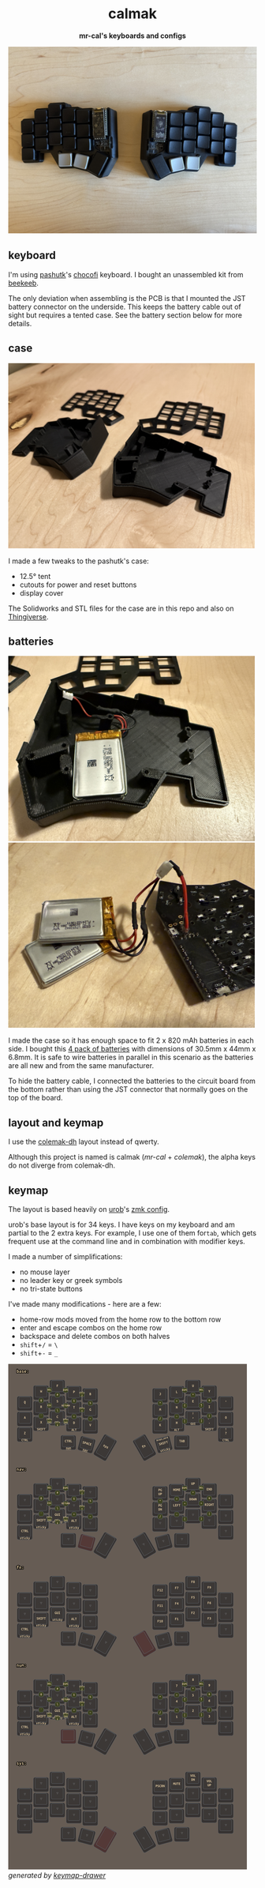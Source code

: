 <h1 style="text-align: center;">
  calmak
</h1>

<p style="text-align: center;"><b>mr-cal's keyboards and configs</b></p>


![](draw/chocofi-1.jpg)

## keyboard

I'm using [pashutk](https://github.com/pashutk)'s [chocofi](https://github.com/pashutk/chocofi) keyboard.
I bought an unassembled kit from [beekeeb](https://shop.beekeeb.com/product/chocofi-36-keys-kailh-low-profile-choc-v1-mechanical-ergonomic-hotswap-split-keyboard-diy-kit/).

The only deviation when assembling is the PCB is that I mounted the JST battery connector on the underside. This keeps the battery cable out of sight but requires a tented case. See the battery section below for more details.

## case

<img src="draw/chocofi-2.jpg" width="500">

I made a few tweaks to the pashutk's case:

* 12.5° tent
* cutouts for power and reset buttons
* display cover

The Solidworks and STL files for the case are in this repo and also on [Thingiverse](https://www.thingiverse.com/thing:6844514).

## batteries

<img src="draw/chocofi-3.jpg" width="500">

<img src="draw/chocofi-4.jpg" width="500">

I made the case so it has enough space to fit 2 x 820 mAh batteries in each side. 
I bought this [4 pack of batteries](https://www.amazon.com/dp/B08HJ53Q3C) with dimensions of 30.5mm x 44mm x 6.8mm. 
It is safe to wire batteries in parallel in this scenario as the batteries are all new and from the same manufacturer.

To hide the battery cable, I connected the batteries to the circuit board from the bottom rather than using the JST connector that normally goes on the top of the board.


## layout and keymap

I use the [colemak-dh](http://colemakmods.github.io/mod-dh/) layout instead of qwerty.

Although this project is named is calmak (*mr-cal* + *colemak*), the alpha keys do not diverge from colemak-dh.

## keymap

The layout is based heavily on [urob](https://github.com/urob)'s [zmk config](https://github.com/urob/zmk-config).

urob's base layout is for 34 keys. I have keys on my keyboard and am partial to the 2 extra keys.
For example, I use one of them for`tab`, which gets frequent use at the command line and in combination with modifier keys.

I made a number of simplifications:

* no mouse layer
* no leader key or greek symbols
* no tri-state buttons

I've made many modifications - here are a few:

* home-row mods moved from the home row to the bottom row
* enter and escape combos on the home row
* backspace and delete combos on both halves
* `shift`+`/` = `\`
* `shift`+`-` = `_`

![](draw/keymap.png)
*generated by [keymap-drawer](https://github.com/caksoylar/keymap-drawer)*
